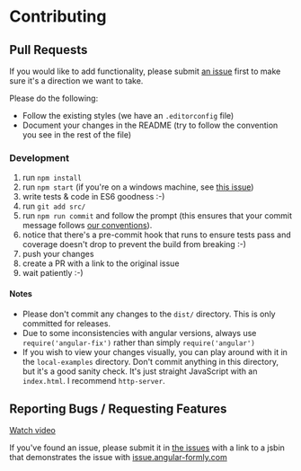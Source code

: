 # Contributing

## Pull Requests

If you would like to add functionality, please submit [an issue](https://github.com/formly-js/angular-formly/issues)
first to make sure it's a direction we want to take.

Please do the following:
* Follow the existing styles (we have an `.editorconfig` file)
* Document your changes in the README (try to follow the convention you see in the rest of the file)

### Development

1. run `npm install`
2. run `npm start` (if you're on a windows machine, see [this issue](https://github.com/formly-js/angular-formly/issues/305))
3. write tests & code in ES6 goodness :-)
4. run `git add src/`
5. run `npm run commit` and follow the prompt (this ensures that your commit message follows [our conventions](https://github.com/stevemao/conventional-changelog-angular/blob/master/convention.md)).
6. notice that there's a pre-commit hook that runs to ensure tests pass and coverage doesn't drop to prevent the build from breaking :-)
7. push your changes
8. create a PR with a link to the original issue
9. wait patiently :-)

#### Notes

- Please don't commit any changes to the `dist/` directory. This is only committed for releases.
- Due to some inconsistencies with angular versions, always use `require('angular-fix')` rather than simply `require('angular')`
- If you wish to view your changes visually, you can play around with it in the `local-examples` directory. Don't commit anything in this directory, but it's a good sanity check. It's just straight JavaScript with an `index.html`. I recommend `http-server`.

## Reporting Bugs / Requesting Features

[Watch video](https://www.youtube.com/watch?v=Kw9fVgc3Tzk&index=6&list=PLV5CVI1eNcJi7lVVIuNyRhEuck1Z007BH)

If you've found an issue, please submit it in [the issues](https://github.com/formly-js/angular-formly/issues)
with a link to a jsbin that demonstrates the issue with [issue.angular-formly.com](http://issue.angular-formly.com)
